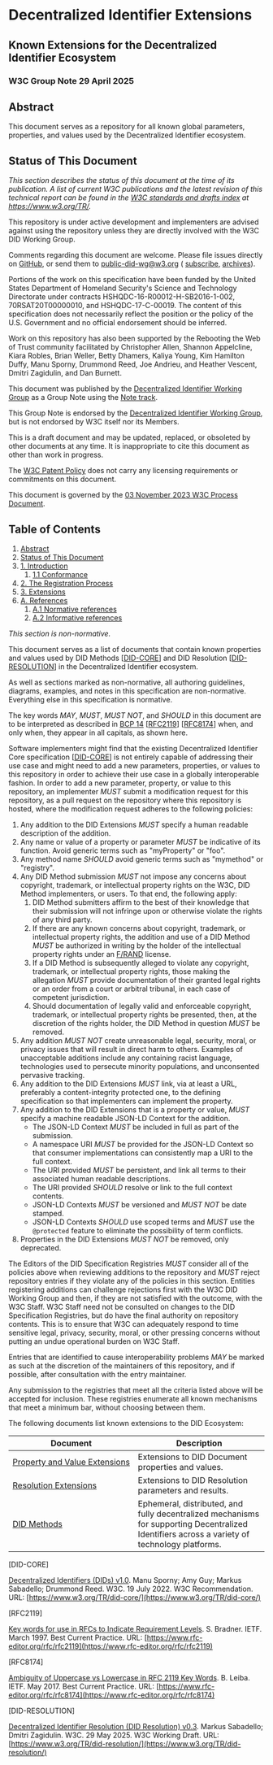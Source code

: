 # Decentralized Identifier Extensions
## Known Extensions for the Decentralized Identifier Ecosystem
### W3C Group Note 29 April 2025

## Abstract

This document serves as a repository for all known global parameters, properties, and values used by the Decentralized Identifier ecosystem.

## Status of This Document

_This section describes the status of this document at the time of its publication. A list of current W3C publications and the latest revision of this technical report can be found in the [W3C standards and drafts index](https://www.w3.org/TR/) at https://www.w3.org/TR/._

This repository is under active development and implementers are advised against using the repository unless they are directly involved with the W3C DID Working Group.

Comments regarding this document are welcome. Please file issues directly on [GitHub](https://github.com/w3c/did-extensions/issues/), or send them to [public-did-wg@w3.org](mailto:public-did-wg@w3.org) ( [subscribe](mailto:public-did-wg-request@w3.org?subject=subscribe), [archives](https://lists.w3.org/Archives/Public/public-did-wg/)).

Portions of the work on this specification have been funded by the United States Department of Homeland Security's Science and Technology Directorate under contracts HSHQDC-16-R00012-H-SB2016-1-002, 70RSAT20T00000010, and HSHQDC-17-C-00019. The content of this specification does not necessarily reflect the position or the policy of the U.S. Government and no official endorsement should be inferred.

Work on this repository has also been supported by the Rebooting the Web of Trust community facilitated by Christopher Allen, Shannon Appelcline, Kiara Robles, Brian Weller, Betty Dhamers, Kaliya Young, Kim Hamilton Duffy, Manu Sporny, Drummond Reed, Joe Andrieu, and Heather Vescent, Dmitri Zagidulin, and Dan Burnett.

This document was published by the [Decentralized Identifier Working Group](https://www.w3.org/groups/wg/did) as a Group Note using the [Note track](https://www.w3.org/policies/process/20231103/#recs-and-notes).

This Group Note is endorsed by the [Decentralized Identifier Working Group](https://www.w3.org/groups/wg/did), but is not endorsed by W3C itself nor its Members.

This is a draft document and may be updated, replaced, or obsoleted by other documents at any time. It is inappropriate to cite this document as other than work in progress.

The [W3C Patent Policy](https://www.w3.org/policies/patent-policy/) does not carry any licensing requirements or commitments on this document.

This document is governed by the [03 November 2023 W3C Process Document](https://www.w3.org/policies/process/20231103/).

## Table of Contents

1.  [Abstract](https://w3c.github.io/did-extensions/#abstract)
2.  [Status of This Document](https://w3c.github.io/did-extensions/#sotd)
3.  [1. Introduction](https://w3c.github.io/did-extensions/#introduction)
    1.  [1.1 Conformance](https://w3c.github.io/did-extensions/#conformance)
4.  [2. The Registration Process](https://w3c.github.io/did-extensions/#the-registration-process)
5.  [3. Extensions](https://w3c.github.io/did-extensions/#extensions)
6.  [A. References](https://w3c.github.io/did-extensions/#references)
    1.  [A.1 Normative references](https://w3c.github.io/did-extensions/#normative-references)
    2.  [A.2 Informative references](https://w3c.github.io/did-extensions/#informative-references)

_This section is non-normative._

This document serves as a list of documents that contain known properties and values used by DID Methods \[[DID-CORE](https://w3c.github.io/did-extensions/#bib-did-core "Decentralized Identifiers (DIDs) v1.0")\] and DID Resolution \[[DID-RESOLUTION](https://w3c.github.io/did-extensions/#bib-did-resolution "Decentralized Identifier Resolution (DID Resolution) v0.3")\] in the Decentralized Identifier ecosystem.

As well as sections marked as non-normative, all authoring guidelines, diagrams, examples, and notes in this specification are non-normative. Everything else in this specification is normative.

The key words _MAY_, _MUST_, _MUST NOT_, and _SHOULD_ in this document are to be interpreted as described in [BCP 14](https://www.rfc-editor.org/info/bcp14) \[[RFC2119](https://w3c.github.io/did-extensions/#bib-rfc2119 "Key words for use in RFCs to Indicate Requirement Levels")\] \[[RFC8174](https://w3c.github.io/did-extensions/#bib-rfc8174 "Ambiguity of Uppercase vs Lowercase in RFC 2119 Key Words")\] when, and only when, they appear in all capitals, as shown here.

Software implementers might find that the existing Decentralized Identifier Core specification \[[DID-CORE](https://w3c.github.io/did-extensions/#bib-did-core "Decentralized Identifiers (DIDs) v1.0")\] is not entirely capable of addressing their use case and might need to add a new parameters, properties, or values to this repository in order to achieve their use case in a globally interoperable fashion. In order to add a new parameter, property, or value to this repository, an implementer _MUST_ submit a modification request for this repository, as a pull request on the repository where this repository is hosted, where the modification request adheres to the following policies:

1.  Any addition to the DID Extensions _MUST_ specify a human readable description of the addition.
2.  Any name or value of a property or parameter _MUST_ be indicative of its function. Avoid generic terms such as "myProperty" or "foo".
3.  Any method name _SHOULD_ avoid generic terms such as "mymethod" or "registry".
4.  Any DID Method submission _MUST_ not impose any concerns about copyright, trademark, or intellectual property rights on the W3C, DID Method implementers, or users. To that end, the following apply:
    1.  DID Method submitters affirm to the best of their knowledge that their submission will not infringe upon or otherwise violate the rights of any third party.
    2.  If there are any known concerns about copyright, trademark, or intellectual property rights, the addition and use of a DID Method _MUST_ be authorized in writing by the holder of the intellectual property rights under an [F/RAND](https://en.wikipedia.org/wiki/Reasonable_and_non-discriminatory_licensing) license.
    3.  If a DID Method is subsequently alleged to violate any copyright, trademark, or intellectual property rights, those making the allegation _MUST_ provide documentation of their granted legal rights or an order from a court or arbitral tribunal, in each case of competent jurisdiction.
    4.  Should documentation of legally valid and enforceable copyright, trademark, or intellectual property rights be presented, then, at the discretion of the rights holder, the DID Method in question _MUST_ be removed.
5.  Any addition _MUST NOT_ create unreasonable legal, security, moral, or privacy issues that will result in direct harm to others. Examples of unacceptable additions include any containing racist language, technologies used to persecute minority populations, and unconsented pervasive tracking.
6.  Any addition to the DID Extensions _MUST_ link, via at least a URL, preferably a content-integrity protected one, to the defining specification so that implementers can implement the property.
7.  Any addition to the DID Extensions that is a property or value, _MUST_ specify a machine readable JSON-LD Context for the addition.
    -   The JSON-LD Context _MUST_ be included in full as part of the submission.
    -   A namespace URI _MUST_ be provided for the JSON-LD Context so that consumer implementations can consistently map a URI to the full context.
    -   The URI provided _MUST_ be persistent, and link all terms to their associated human readable descriptions.
    -   The URI provided _SHOULD_ resolve or link to the full context contents.
    -   JSON-LD Contexts _MUST_ be versioned and _MUST NOT_ be date stamped.
    -   JSON-LD Contexts _SHOULD_ use scoped terms and _MUST_ use the `@protected` feature to eliminate the possibility of term conflicts.
8.  Properties in the DID Extensions _MUST NOT_ be removed, only deprecated.

The Editors of the DID Specification Registries _MUST_ consider all of the policies above when reviewing additions to the repository and _MUST_ reject repository entries if they violate any of the policies in this section. Entities registering additions can challenge rejections first with the W3C DID Working Group and then, if they are not satisfied with the outcome, with the W3C Staff. W3C Staff need not be consulted on changes to the DID Specification Registries, but do have the final authority on repository contents. This is to ensure that W3C can adequately respond to time sensitive legal, privacy, security, moral, or other pressing concerns without putting an undue operational burden on W3C Staff.

Entries that are identified to cause interoperability problems _MAY_ be marked as such at the discretion of the maintainers of this repository, and if possible, after consultation with the entry maintainer.

Any submission to the registries that meet all the criteria listed above will be accepted for inclusion. These registries enumerate all known mechanisms that meet a minimum bar, without choosing between them.

The following documents list known extensions to the DID Ecosystem:

| Document | Description |
| --- | --- |
| [Property and Value Extensions](https://www.w3.org/TR/did-extensions-properties/) | Extensions to DID Document properties and values. |
| [Resolution Extensions](https://www.w3.org/TR/did-extensions-resolution/) | Extensions to DID Resolution parameters and results. |
| [DID Methods](https://www.w3.org/TR/did-extensions-methods/) | Ephemeral, distributed, and fully decentralized mechanisms for supporting Decentralized Identifiers across a variety of technology platforms. |

\[DID-CORE\]

[Decentralized Identifiers (DIDs) v1.0](https://www.w3.org/TR/did-core/). Manu Sporny; Amy Guy; Markus Sabadello; Drummond Reed. W3C. 19 July 2022. W3C Recommendation. URL: [https://www.w3.org/TR/did-core/](https://www.w3.org/TR/did-core/)

\[RFC2119\]

[Key words for use in RFCs to Indicate Requirement Levels](https://www.rfc-editor.org/rfc/rfc2119). S. Bradner. IETF. March 1997. Best Current Practice. URL: [https://www.rfc-editor.org/rfc/rfc2119](https://www.rfc-editor.org/rfc/rfc2119)

\[RFC8174\]

[Ambiguity of Uppercase vs Lowercase in RFC 2119 Key Words](https://www.rfc-editor.org/rfc/rfc8174). B. Leiba. IETF. May 2017. Best Current Practice. URL: [https://www.rfc-editor.org/rfc/rfc8174](https://www.rfc-editor.org/rfc/rfc8174)

\[DID-RESOLUTION\]

[Decentralized Identifier Resolution (DID Resolution) v0.3](https://www.w3.org/TR/did-resolution/). Markus Sabadello; Dmitri Zagidulin. W3C. 29 May 2025. W3C Working Draft. URL: [https://www.w3.org/TR/did-resolution/](https://www.w3.org/TR/did-resolution/)